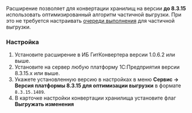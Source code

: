 Расширение позволяет для конвертации хранилищ на версии **до 8.3.15** использовать оптимизированный алгоритм частичной выгрузки. При это не требуется настраивать [очереди выполнения](Очереди-выполнения) для частичной выгрузки.

### Настройка

1. Установите расширение в ИБ ГитКонвертера версии 1.0.6.2 или выше.
2. Установите на сервер любую платформу 1С:Предприятия версии 8.3.15.х или выше.
3. Укажете установленную версию в настройках в меню **Сервис -> Версия платформы 8.3.15 для оптимизации выгрузки** в формате `8.3.15.1489`.
4. В карточке настройки конвертации хранилища установите флаг **Выгружать изменения**